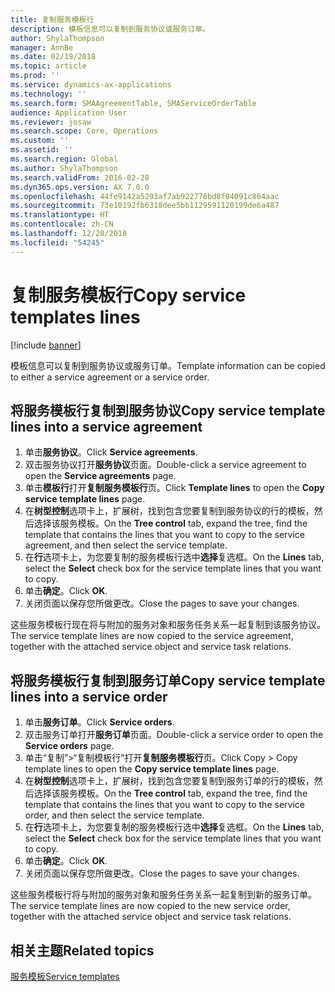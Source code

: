```yaml
---
title: 复制服务模板行
description: 模板信息可以复制到服务协议或服务订单。
author: ShylaThompson
manager: AnnBe
ms.date: 02/19/2018
ms.topic: article
ms.prod: ''
ms.service: dynamics-ax-applications
ms.technology: ''
ms.search.form: SMAAgreementTable, SMAServiceOrderTable
audience: Application User
ms.reviewer: josaw
ms.search.scope: Core, Operations
ms.custom: ''
ms.assetid: ''
ms.search.region: Global
ms.author: ShylaThompson
ms.search.validFrom: 2016-02-28
ms.dyn365.ops.version: AX 7.0.0
ms.openlocfilehash: 44fe9142a5293af7ab922778bd8f04091c864aac
ms.sourcegitcommit: 73e10192fb6318dee5bb1129591120199de6a487
ms.translationtype: HT
ms.contentlocale: zh-CN
ms.lasthandoff: 12/20/2018
ms.locfileid: "54245"
---
```

# <a name="copy-service-templates-lines"></a><span data-ttu-id="7665f-103">复制服务模板行</span><span class="sxs-lookup"><span data-stu-id="7665f-103">Copy service templates lines</span></span> 

[!include [banner](../includes/banner.md)]

<span data-ttu-id="7665f-104">模板信息可以复制到服务协议或服务订单。</span><span class="sxs-lookup"><span data-stu-id="7665f-104">Template information can be copied to either a service agreement or a service order.</span></span>

## <a name="copy-service-template-lines-into-a-service-agreement"></a><span data-ttu-id="7665f-105">将服务模板行复制到服务协议</span><span class="sxs-lookup"><span data-stu-id="7665f-105">Copy service template lines into a service agreement</span></span>

1. <span data-ttu-id="7665f-106">单击**服务协议**。</span><span class="sxs-lookup"><span data-stu-id="7665f-106">Click **Service agreements**.</span></span>
2. <span data-ttu-id="7665f-107">双击服务协议打开**服务协议**页面。</span><span class="sxs-lookup"><span data-stu-id="7665f-107">Double-click a service agreement to open the **Service agreements** page.</span></span>
3. <span data-ttu-id="7665f-108">单击**模板行**打开**复制服务模板行**页。</span><span class="sxs-lookup"><span data-stu-id="7665f-108">Click **Template lines** to open the **Copy service template lines** page.</span></span>
4. <span data-ttu-id="7665f-109">在**树型控制**选项卡上，扩展树，找到包含您要复制到服务协议的行的模板，然后选择该服务模板。</span><span class="sxs-lookup"><span data-stu-id="7665f-109">On the **Tree control** tab, expand the tree, find the template that contains the lines that you want to copy to the service agreement, and then select the service template.</span></span>
5. <span data-ttu-id="7665f-110">在**行**选项卡上，为您要复制的服务模板行选中**选择**复选框。</span><span class="sxs-lookup"><span data-stu-id="7665f-110">On the **Lines** tab, select the **Select** check box for the service template lines that you want to copy.</span></span>
6. <span data-ttu-id="7665f-111">单击**确定**。</span><span class="sxs-lookup"><span data-stu-id="7665f-111">Click **OK**.</span></span>
7. <span data-ttu-id="7665f-112">关闭页面以保存您所做更改。</span><span class="sxs-lookup"><span data-stu-id="7665f-112">Close the pages to save your changes.</span></span>

<span data-ttu-id="7665f-113">这些服务模板行现在将与附加的服务对象和服务任务关系一起复制到该服务协议。</span><span class="sxs-lookup"><span data-stu-id="7665f-113">The service template lines are now copied to the service agreement, together with the attached service object and service task relations.</span></span>

## <a name="copy-service-template-lines-into-a-service-order"></a><span data-ttu-id="7665f-114">将服务模板行复制到服务订单</span><span class="sxs-lookup"><span data-stu-id="7665f-114">Copy service template lines into a service order</span></span>

1. <span data-ttu-id="7665f-115">单击**服务订单**。</span><span class="sxs-lookup"><span data-stu-id="7665f-115">Click **Service orders**.</span></span>
2. <span data-ttu-id="7665f-116">双击服务订单打开**服务订单**页面。</span><span class="sxs-lookup"><span data-stu-id="7665f-116">Double-click a service order to open the **Service orders** page.</span></span>
3. <span data-ttu-id="7665f-117">单击“复制”\>“复制模板行”打开**复制服务模板行**页。</span><span class="sxs-lookup"><span data-stu-id="7665f-117">Click Copy \> Copy template lines to open the **Copy service template lines** page.</span></span>
4. <span data-ttu-id="7665f-118">在**树型控制**选项卡上，扩展树，找到包含您要复制到服务订单的行的模板，然后选择该服务模板。</span><span class="sxs-lookup"><span data-stu-id="7665f-118">On the **Tree control** tab, expand the tree, find the template that contains the lines that you want to copy to the service order, and then select the service template.</span></span>
5. <span data-ttu-id="7665f-119">在**行**选项卡上，为您要复制的服务模板行选中**选择**复选框。</span><span class="sxs-lookup"><span data-stu-id="7665f-119">On the **Lines** tab, select the **Select** check box for the service template lines that you want to copy.</span></span>
6. <span data-ttu-id="7665f-120">单击**确定**。</span><span class="sxs-lookup"><span data-stu-id="7665f-120">Click **OK**.</span></span>
7. <span data-ttu-id="7665f-121">关闭页面以保存您所做更改。</span><span class="sxs-lookup"><span data-stu-id="7665f-121">Close the pages to save your changes.</span></span>

<span data-ttu-id="7665f-122">这些服务模板行将与附加的服务对象和服务任务关系一起复制到新的服务订单。</span><span class="sxs-lookup"><span data-stu-id="7665f-122">The service template lines are now copied to the new service order, together with the attached service object and service task relations.</span></span> 

## <a name="related-topics"></a><span data-ttu-id="7665f-123">相关主题</span><span class="sxs-lookup"><span data-stu-id="7665f-123">Related topics</span></span>

[<span data-ttu-id="7665f-124">服务模板</span><span class="sxs-lookup"><span data-stu-id="7665f-124">Service templates</span></span>](service-template.md)


